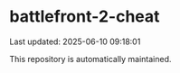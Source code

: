 # battlefront-2-cheat

Last updated: 2025-06-10 09:18:01

This repository is automatically maintained.
